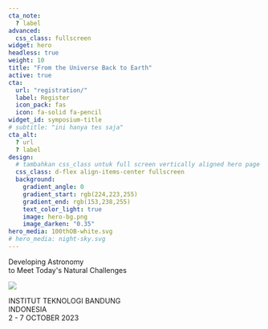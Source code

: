 ```yaml
---
cta_note:
  ? label
advanced:
  css_class: fullscreen
widget: hero
headless: true
weight: 10
title: "From the Universe Back to Earth"
active: true
cta:
  url: "registration/"
  label: Register
  icon_pack: fas
  icon: fa-solid fa-pencil
widget_id: symposium-title
# subtitle: "ini hanya tes saja"
cta_alt:
  ? url
  ? label
design:
  # tambahkan css_class untuk full screen vertically aligned hero page
  css_class: d-flex align-items-center fullscreen 
  background:
    gradient_angle: 0
    gradient_start: rgb(224,223,255)
    gradient_end: rgb(153,238,255)
    text_color_light: true
    image: hero-bg.png
    image_darken: "0.35"
hero_media: 100thOB-white.svg
# hero_media: night-sky.svg
---
```

<!-- <meta name="viewport" content="width=device-width, initial-scale=1"> -->
<style>
    @media (max-width: 767px) {
      .hero-gambar {
        display: block;
        margin-left: auto;
        margin-right: auto;
        max-width: 30%;
        height: auto;
      }
    }
    
    .transparansi {
      opacity: 0.7;
    }
    
    .kontainer {
      display: flex;
      align-items: center;
    }

    /* img {
      position: absolute;
      /* margin-right: 20px; */
    } */

    /* .koloms {
      flex: 1;
      position: relative;
    } */
    
</style>

Developing Astronomy <br> to Meet Today's Natural Challenges

<div>
    <div class="row kotak_transparan" style="align-items:center;">
        <div class="col-sm-3">
        <!-- <div> -->
          <img src="media/logo-itb-white.svg" class="img-fluid transparansi hero-gambar">
        </div>
        <div class="col-sm-9">
        <!-- <div> -->
          <p>
            INSTITUT TEKNOLOGI BANDUNG <br> INDONESIA <br> 2 - 7 OCTOBER 2023
          </p>
        </div>
    </div>
</div>

<!-- <img src="media/logo-itb-white.svg" width="120rem" class="img-fluid hero-gambar transparansi"> -->

<!-- <div>
  <p class="kotak_transparan">
    <b>INSTITUT TEKNOLOGI BANDUNG, INDONESIA</b> <br> 2 - 7 OCTOBER 2023
  </p>
</div> -->